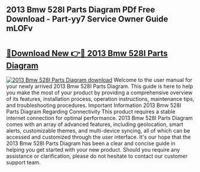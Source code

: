 ## 2013 Bmw 528I Parts Diagram PDf Free Download - Part-yy7 Service Owner Guide mLOFv

# <h2><a href="http://dfs5ufz.blite.top/?on=2013+Bmw+528I+Parts+Diagram">🔗Download New 👉🔴 2013 Bmw 528I Parts Diagram</a></h2>

[![2013 Bmw 528I Parts Diagram download](https://i.imgur.com/lujVjoI.png)](http://dfs5ufz.blite.top/?on=2013+Bmw+528I+Parts+Diagram)
Welcome to the user manual for your newly arrived 2013 Bmw 528I Parts Diagram. This guide is here to help you make the most of your product by providing a comprehensive overview of its features, installation process, operation instructions, maintenance tips, and troubleshooting procedures. Important Information 2013 Bmw 528I Parts Diagram Regarding Connectivity This product requires a stable internet connection for optimal performance. 2013 Bmw 528I Parts Diagram comes with an array of advanced features, including geolocation, smart alerts, customizable themes, and multi-device syncing, all of which can be accessed and customized through the user interface. It's our hope that the 2013 Bmw 528I Parts Diagram has been a clear and concise guide in helping you get started with your new product. Should you require any assistance or clarification, please do not hesitate to contact our customer support team.

